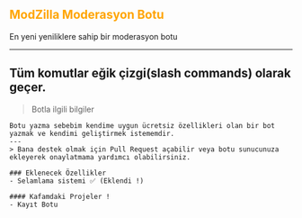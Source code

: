 ## <a style="color:orange">ModZilla Moderasyon Botu</a>

En yeni yeniliklere sahip bir moderasyon botu

---
Tüm komutlar eğik çizgi(slash commands) olarak geçer.
---
> Botla ilgili bilgiler
```
Botu yazma sebebim kendime uygun ücretsiz özellikleri olan bir bot yazmak ve kendimi geliştirmek istememdir.
---
> Bana destek olmak için Pull Request açabilir veya botu sunucunuza ekleyerek onaylatmama yardımcı olabilirsiniz.

### Eklenecek Özellikler
- Selamlama sistemi ✅ (Eklendi !)

#### Kafamdaki Projeler !
- Kayıt Botu

